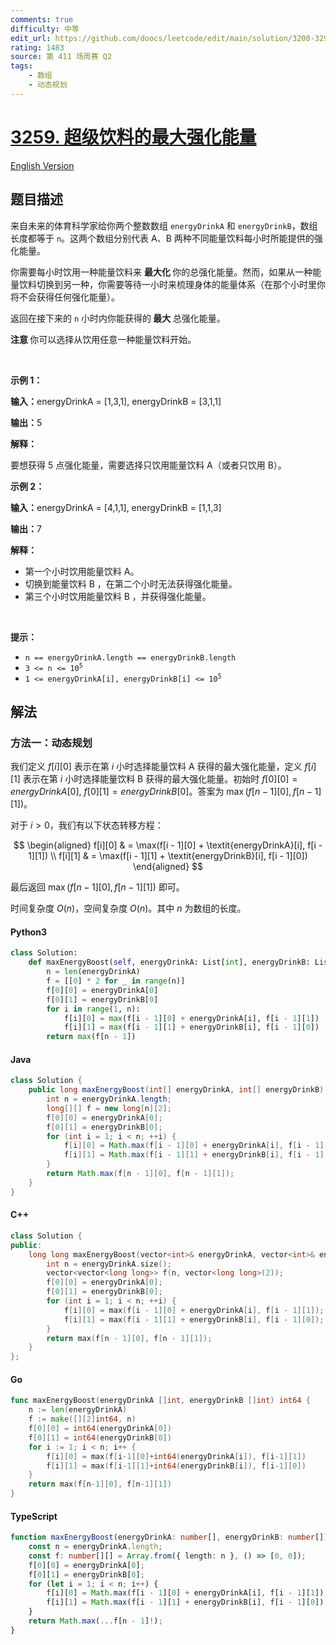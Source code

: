 ```yaml
---
comments: true
difficulty: 中等
edit_url: https://github.com/doocs/leetcode/edit/main/solution/3200-3299/3259.Maximum%20Energy%20Boost%20From%20Two%20Drinks/README.md
rating: 1483
source: 第 411 场周赛 Q2
tags:
    - 数组
    - 动态规划
---
```


<!-- problem:start -->

# [3259. 超级饮料的最大强化能量](https://leetcode.cn/problems/maximum-energy-boost-from-two-drinks)

[English Version](/solution/3200-3299/3259.Maximum%20Energy%20Boost%20From%20Two%20Drinks/README_EN.md)

## 题目描述

<!-- description:start -->

<p>来自未来的体育科学家给你两个整数数组 <code>energyDrinkA</code> 和 <code>energyDrinkB</code>，数组长度都等于 <code>n</code>。这两个数组分别代表 A、B 两种不同能量饮料每小时所能提供的强化能量。</p>

<p>你需要每小时饮用一种能量饮料来 <strong>最大化 </strong>你的总强化能量。然而，如果从一种能量饮料切换到另一种，你需要等待一小时来梳理身体的能量体系（在那个小时里你将不会获得任何强化能量）。</p>

<p>返回在接下来的 <code>n</code> 小时内你能获得的<strong> 最大 </strong>总强化能量。</p>

<p><strong>注意 </strong>你可以选择从饮用任意一种能量饮料开始。</p>

<p>&nbsp;</p>

<p><strong class="example">示例 1：</strong></p>

<div class="example-block">
<p><strong>输入：</strong>energyDrinkA<span class="example-io"> = [1,3,1], </span>energyDrinkB<span class="example-io"> = [3,1,1]</span></p>

<p><strong>输出：</strong><span class="example-io">5</span></p>

<p><strong>解释：</strong></p>

<p>要想获得 5 点强化能量，需要选择只饮用能量饮料 A（或者只饮用 B）。</p>
</div>

<p><strong class="example">示例 2：</strong></p>

<div class="example-block">
<p><strong>输入：</strong>energyDrinkA<span class="example-io"> = [4,1,1], </span>energyDrinkB<span class="example-io"> = [1,1,3]</span></p>

<p><strong>输出：</strong><span class="example-io">7</span></p>

<p><strong>解释：</strong></p>

<ul>
	<li>第一个小时饮用能量饮料 A。</li>
	<li>切换到能量饮料 B ，在第二个小时无法获得强化能量。</li>
	<li>第三个小时饮用能量饮料 B ，并获得强化能量。</li>
</ul>
</div>

<p>&nbsp;</p>

<p><strong>提示：</strong></p>

<ul>
	<li><code>n == energyDrinkA.length == energyDrinkB.length</code></li>
	<li><code>3 &lt;= n &lt;= 10<sup>5</sup></code></li>
	<li><code>1 &lt;= energyDrinkA[i], energyDrinkB[i] &lt;= 10<sup>5</sup></code></li>
</ul>

<!-- description:end -->

## 解法

<!-- solution:start -->

### 方法一：动态规划

我们定义 $f[i][0]$ 表示在第 $i$ 小时选择能量饮料 A 获得的最大强化能量，定义 $f[i][1]$ 表示在第 $i$ 小时选择能量饮料 B 获得的最大强化能量。初始时 $f[0][0] = \textit{energyDrinkA}[0]$, $f[0][1] = \textit{energyDrinkB}[0]$。答案为 $\max(f[n - 1][0], f[n - 1][1])$。

对于 $i > 0$，我们有以下状态转移方程：

$$
\begin{aligned}
f[i][0] & = \max(f[i - 1][0] + \textit{energyDrinkA}[i], f[i - 1][1]) \\
f[i][1] & = \max(f[i - 1][1] + \textit{energyDrinkB}[i], f[i - 1][0])
\end{aligned}
$$

最后返回 $\max(f[n - 1][0], f[n - 1][1])$ 即可。

时间复杂度 $O(n)$，空间复杂度 $O(n)$。其中 $n$ 为数组的长度。

<!-- tabs:start -->

#### Python3

```python
class Solution:
    def maxEnergyBoost(self, energyDrinkA: List[int], energyDrinkB: List[int]) -> int:
        n = len(energyDrinkA)
        f = [[0] * 2 for _ in range(n)]
        f[0][0] = energyDrinkA[0]
        f[0][1] = energyDrinkB[0]
        for i in range(1, n):
            f[i][0] = max(f[i - 1][0] + energyDrinkA[i], f[i - 1][1])
            f[i][1] = max(f[i - 1][1] + energyDrinkB[i], f[i - 1][0])
        return max(f[n - 1])
```

#### Java

```java
class Solution {
    public long maxEnergyBoost(int[] energyDrinkA, int[] energyDrinkB) {
        int n = energyDrinkA.length;
        long[][] f = new long[n][2];
        f[0][0] = energyDrinkA[0];
        f[0][1] = energyDrinkB[0];
        for (int i = 1; i < n; ++i) {
            f[i][0] = Math.max(f[i - 1][0] + energyDrinkA[i], f[i - 1][1]);
            f[i][1] = Math.max(f[i - 1][1] + energyDrinkB[i], f[i - 1][0]);
        }
        return Math.max(f[n - 1][0], f[n - 1][1]);
    }
}
```

#### C++

```cpp
class Solution {
public:
    long long maxEnergyBoost(vector<int>& energyDrinkA, vector<int>& energyDrinkB) {
        int n = energyDrinkA.size();
        vector<vector<long long>> f(n, vector<long long>(2));
        f[0][0] = energyDrinkA[0];
        f[0][1] = energyDrinkB[0];
        for (int i = 1; i < n; ++i) {
            f[i][0] = max(f[i - 1][0] + energyDrinkA[i], f[i - 1][1]);
            f[i][1] = max(f[i - 1][1] + energyDrinkB[i], f[i - 1][0]);
        }
        return max(f[n - 1][0], f[n - 1][1]);
    }
};
```

#### Go

```go
func maxEnergyBoost(energyDrinkA []int, energyDrinkB []int) int64 {
	n := len(energyDrinkA)
	f := make([][2]int64, n)
	f[0][0] = int64(energyDrinkA[0])
	f[0][1] = int64(energyDrinkB[0])
	for i := 1; i < n; i++ {
		f[i][0] = max(f[i-1][0]+int64(energyDrinkA[i]), f[i-1][1])
		f[i][1] = max(f[i-1][1]+int64(energyDrinkB[i]), f[i-1][0])
	}
	return max(f[n-1][0], f[n-1][1])
}
```

#### TypeScript

```ts
function maxEnergyBoost(energyDrinkA: number[], energyDrinkB: number[]): number {
    const n = energyDrinkA.length;
    const f: number[][] = Array.from({ length: n }, () => [0, 0]);
    f[0][0] = energyDrinkA[0];
    f[0][1] = energyDrinkB[0];
    for (let i = 1; i < n; i++) {
        f[i][0] = Math.max(f[i - 1][0] + energyDrinkA[i], f[i - 1][1]);
        f[i][1] = Math.max(f[i - 1][1] + energyDrinkB[i], f[i - 1][0]);
    }
    return Math.max(...f[n - 1]!);
}
```

<!-- tabs:end -->

<!-- solution:end -->

<!-- problem:end -->
